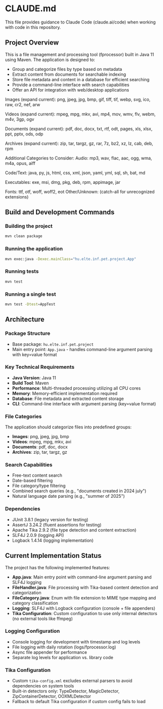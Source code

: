 # CLAUDE.md
This file provides guidance to Claude Code (claude.ai/code) when working with code in this repository.

## Project Overview
This is a file management and processing tool (fprocessor) built in Java 11 using Maven. The application is designed to:
- Group and categorize files by type based on metadata
- Extract content from documents for searchable indexing
- Store file metadata and content in a database for efficient searching
- Provide a command-line interface with search capabilities
- Offer an API for integration with web/desktop applications

Images (expand current):
png, jpeg, jpg, bmp, gif, tiff, tif, webp, svg, ico, raw, cr2, nef, arw

Videos (expand current):
mpeg, mpg, mkv, avi, mp4, mov, wmv, flv, webm, m4v, 3gp, ogv

Documents (expand current):
pdf, doc, docx, txt, rtf, odt, pages, xls, xlsx, ppt, pptx, ods, odp

Archives (expand current):
zip, tar, targz, gz, rar, 7z, bz2, xz, lz, cab, deb, rpm

Additional Categories to Consider:
Audio:
mp3, wav, flac, aac, ogg, wma, m4a, opus, aiff

Code/Text:
java, py, js, html, css, xml, json, yaml, yml, sql, sh, bat, md

Executables:
exe, msi, dmg, pkg, deb, rpm, appimage, jar

Fonts:
ttf, otf, woff, woff2, eot
Other/Unknown:
(catch-all for unrecognized extensions)

## Build and Development Commands

### Building the project
```bash
mvn clean package
```

### Running the application
```bash
mvn exec:java -Dexec.mainClass="hu.elte.inf.pet.project.App"
```

### Running tests
```bash
mvn test
```

### Running a single test
```bash
mvn test -Dtest=AppTest
```

## Architecture

### Package Structure
- Base package: `hu.elte.inf.pet.project`
- Main entry point: `App.java` - handles command-line argument parsing with key=value format

### Key Technical Requirements
- **Java Version**: Java 11
- **Build Tool**: Maven
- **Performance**: Multi-threaded processing utilizing all CPU cores
- **Memory**: Memory-efficient implementation required
- **Database**: File metadata and extracted content storage
- **CLI**: Command-line interface with argument parsing (key=value format)

### File Categories
The application should categorize files into predefined groups:
- **Images**: png, jpeg, jpg, bmp
- **Videos**: mpeg, mpg, mkv, avi  
- **Documents**: pdf, doc, docx
- **Archives**: zip, tar, targz, gz

### Search Capabilities
- Free-text content search
- Date-based filtering
- File category/type filtering
- Combined search queries (e.g., "documents created in 2024 july")
- Natural language date parsing (e.g., "summer of 2025")

### Dependencies
- JUnit 3.8.1 (legacy version for testing)
- AssertJ 3.24.2 (fluent assertions for testing)
- Apache Tika 2.9.2 (file type detection and content extraction)
- SLF4J 2.0.9 (logging API)
- Logback 1.4.14 (logging implementation)

## Current Implementation Status
The project has the following implemented features:
- **App.java**: Main entry point with command-line argument parsing and SLF4J logging
- **FileHandler.java**: File processing with Tika-based content detection and categorization
- **FileCategory.java**: Enum with file extension to MIME type mapping and category classification
- **Logging**: SLF4J with Logback configuration (console + file appenders)
- **Tika Configuration**: Custom configuration to use only internal detectors (no external tools like ffmpeg)

### Logging Configuration
- Console logging for development with timestamp and log levels
- File logging with daily rotation (logs/fprocessor.log)
- Async file appender for performance
- Separate log levels for application vs. library code

### Tika Configuration
- Custom `tika-config.xml` excludes external parsers to avoid dependencies on system tools
- Built-in detectors only: TypeDetector, MagicDetector, ZipContainerDetector, OOXMLDetector
- Fallback to default Tika configuration if custom config fails to load


